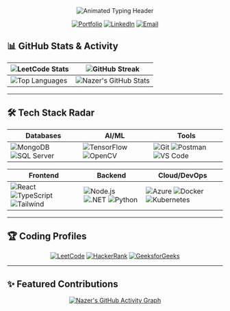 <div align="center">
  <img src="https://readme-typing-svg.demolab.com?font=Fira+Code&weight=600&size=28&duration=3000&pause=1000&color=5D3FD3&center=true&vCenter=true&width=600&lines=Hi+%F0%9F%91%8B%2C+I'm+Nazer+Hussain;Full+Stack+Developer" alt="Animated Typing Header" />
</div>

<div align="center">
  
[![Portfolio](https://custom-icon-badges.demolab.com/badge/-My_Portfolio-654FF0?style=for-the-badge&logo=globe&logoColor=white)](https://nazerhussain86.github.io/NazerHussain_Portfolio/)
[![LinkedIn](https://custom-icon-badges.demolab.com/badge/-Let's_Connect-0A66C2?style=for-the-badge&logo=linkedin&logoColor=white)](https://www.linkedin.com/in/nazerhussainabdulraheem/)
[![Email](https://custom-icon-badges.demolab.com/badge/-Contact_Me-EA4335?style=for-the-badge&logo=gmail&logoColor=white)](mailto:nazerhussain1999@gmail.com)

</div>




## 📊 GitHub Stats & Activity

<div align="center">

|  ![LeetCode Stats](https://leetcard.jacoblin.cool/nazerhussain1999?theme=dark&font=Karla)| ![GitHub Streak](https://streak-stats.demolab.com?user=nazerhussain86&theme=radical&hide_border=true)  |
|-------------|-------------|
|  ![Top Languages](https://github-readme-stats.vercel.app/api/top-langs/?username=nazerhussain86&layout=compact&theme=radical&hide_border=true)| ![Nazer's GitHub Stats](https://github-readme-stats.vercel.app/api?username=nazerhussain86&show_icons=true&theme=radical&hide_border=true&include_all_commits=true) |

</div>

---

## 🛠️ **Tech Stack Radar**

<div align="center">

| **Databases**             | **AI/ML**                 | **Tools**               |
|---------------------------|---------------------------|-------------------------|
| ![MongoDB](https://img.shields.io/badge/MongoDB-47A248?style=flat-square&logo=mongodb&logoColor=white) ![SQL Server](https://img.shields.io/badge/SQL_Server-CC2927?style=flat-square&logo=microsoftsqlserver&logoColor=white) | ![TensorFlow](https://img.shields.io/badge/TensorFlow-FF6F00?style=flat-square&logo=tensorflow&logoColor=white) ![OpenCV](https://img.shields.io/badge/OpenCV-5C3EE8?style=flat-square&logo=opencv&logoColor=white) | ![Git](https://img.shields.io/badge/Git-F05032?style=flat-square&logo=git&logoColor=white) ![Postman](https://img.shields.io/badge/Postman-FF6C37?style=flat-square&logo=postman&logoColor=white) ![VS Code](https://img.shields.io/badge/VSCode-007ACC?style=flat-square&logo=visualstudiocode&logoColor=white)  |

| **Frontend**              | **Backend**               | **Cloud/DevOps**        |
|---------------------------|---------------------------|-------------------------|
| ![React](https://img.shields.io/badge/React-61DAFB?style=flat-square&logo=react&logoColor=black) ![TypeScript](https://img.shields.io/badge/TypeScript-3178C6?style=flat-square&logo=typescript&logoColor=white) ![Tailwind](https://img.shields.io/badge/Tailwind-06B6D4?style=flat-square&logo=tailwindcss&logoColor=white) | ![Node.js](https://img.shields.io/badge/Node.js-339933?style=flat-square&logo=nodedotjs&logoColor=white) ![.NET](https://img.shields.io/badge/.NET-512BD4?style=flat-square&logo=dotnet&logoColor=white) ![Python](https://img.shields.io/badge/Python-3776AB?style=flat-square&logo=python&logoColor=white) | ![Azure](https://img.shields.io/badge/Azure-0089D6?style=flat-square&logo=microsoftazure&logoColor=white) ![Docker](https://img.shields.io/badge/Docker-2496ED?style=flat-square&logo=docker&logoColor=white) ![Kubernetes](https://img.shields.io/badge/Kubernetes-326CE5?style=flat-square&logo=kubernetes&logoColor=white) |



</div>

---

## 🏆 Coding Profiles

<div align="center">
  
[![LeetCode](https://img.shields.io/badge/LeetCode-000000?style=for-the-badge&logo=LeetCode&logoColor=#d16c06)](https://leetcode.com/nazerhussain1999)
[![HackerRank](https://img.shields.io/badge/-HackerRank-2EC866?style=for-the-badge&logo=HackerRank&logoColor=white)](https://www.hackerrank.com/nazerhussain1999)
[![GeeksforGeeks](https://img.shields.io/badge/GeeksforGeeks-298D46?style=for-the-badge&logo=geeksforgeeks&logoColor=white)](https://auth.geeksforgeeks.org/user/nazerhussain1999)

</div>



---

## ✨ Featured Contributions

<div align="center">

[![Nazer's GitHub Activity Graph](https://github-readme-activity-graph.vercel.app/graph?username=nazerhussain86&theme=react-dark&hide_border=true&area=true)](https://github.com/nazerhussain86)

</div>

